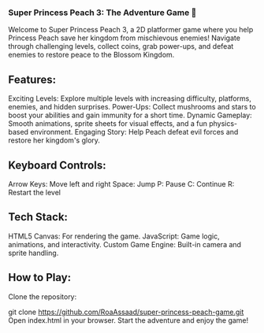 ### Super Princess Peach 3: The Adventure Game 👑
Welcome to Super Princess Peach 3, a 2D platformer game where you help Princess Peach save her kingdom from mischievous enemies! Navigate through challenging levels, collect coins, grab power-ups, and defeat enemies to restore peace to the Blossom Kingdom.

## Features:
Exciting Levels: Explore multiple levels with increasing difficulty, platforms, enemies, and hidden surprises.
Power-Ups: Collect mushrooms and stars to boost your abilities and gain immunity for a short time.
Dynamic Gameplay: Smooth animations, sprite sheets for visual effects, and a fun physics-based environment.
Engaging Story: Help Peach defeat evil forces and restore her kingdom's glory.
## Keyboard Controls:
Arrow Keys: Move left and right
Space: Jump
P: Pause
C: Continue
R: Restart the level
## Tech Stack:
HTML5 Canvas: For rendering the game.
JavaScript: Game logic, animations, and interactivity.
Custom Game Engine: Built-in camera and sprite handling.
## How to Play:
Clone the repository:

git clone https://github.com/RoaAssaad/super-princess-peach-game.git
Open index.html in your browser.
Start the adventure and enjoy the game!
